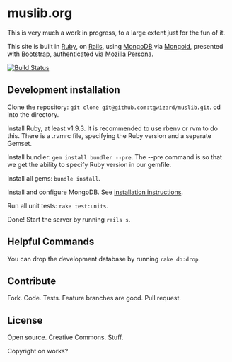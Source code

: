 # muslib.org

This is very much a work in progress, to a large extent just for the fun of it.

This site is built in [Ruby](http://www.ruby-lang.org), on
[Rails](http://rubyonrails.org/), using [MongoDB](http://www.mongodb.org/) via
[Mongoid](http://mongoid.org), presented with
[Bootstrap](http://twitter.github.com/bootstrap/), authenticated via [Mozilla
Persona](https://login.persona.org/).

[![Build Status](https://travis-ci.org/tgwizard/muslib.png)](https://travis-ci.org/tgwizard/muslib)


## Development installation

Clone the repository: `git clone git@github.com:tgwizard/muslib.git`. cd
into the directory.

Install Ruby, at least v1.9.3. It is recommended to use rbenv or rvm to do
this. There is a .rvmrc file, specifying the Ruby version and a separate
Gemset.

Install bundler: `gem install bundler --pre`. The --pre command is so that we
get the ability to specify Ruby version in our gemfile.

Install all gems: `bundle install`.

Install and configure MongoDB. See [installation
instructions](http://www.mongodb.org/display/DOCS/Quickstart).

Run all unit tests: `rake test:units`.

Done! Start the server by running `rails s`.


## Helpful Commands

You can drop the development database by running `rake db:drop`.


## Contribute

Fork. Code. Tests. Feature branches are good. Pull request.


## License

Open source. Creative Commons. Stuff.

Copyright on works?

